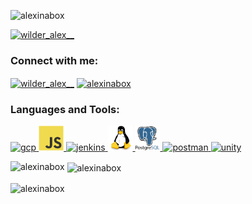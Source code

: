 <p align="left"> <img src="https://komarev.com/ghpvc/?username=alexinabox&label=Profile%20views&color=65a82e&style=flat" alt="alexinabox" /> </p>

<p align="left"> <a href="https://twitter.com/wilder_alex__" target="blank"><img src="https://img.shields.io/twitter/follow/wilder_alex__?logo=twitter&style=for-the-badge" alt="wilder_alex__" /></a> </p>

<h3 align="left">Connect with me:</h3>
<p align="left">
<a href="https://twitter.com/wilder_alex__" target="blank"><img align="center" src="https://raw.githubusercontent.com/rahuldkjain/github-profile-readme-generator/master/src/images/icons/Social/twitter.svg" alt="wilder_alex__" height="30" width="40" /></a>
<a href="https://www.youtube.com/c/alexinabox" target="blank"><img align="center" src="https://raw.githubusercontent.com/rahuldkjain/github-profile-readme-generator/master/src/images/icons/Social/youtube.svg" alt="alexinabox" height="30" width="40" /></a>
</p>

<h3 align="left">Languages and Tools:</h3>
<p align="left"> <a href="https://cloud.google.com" target="_blank" rel="noreferrer"> <img src="https://www.vectorlogo.zone/logos/google_cloud/google_cloud-icon.svg" alt="gcp" width="40" height="40"/> </a> <a href="https://developer.mozilla.org/en-US/docs/Web/JavaScript" target="_blank" rel="noreferrer"> <img src="https://raw.githubusercontent.com/devicons/devicon/master/icons/javascript/javascript-original.svg" alt="javascript" width="40" height="40"/> </a> <a href="https://www.jenkins.io" target="_blank" rel="noreferrer"> <img src="https://www.vectorlogo.zone/logos/jenkins/jenkins-icon.svg" alt="jenkins" width="40" height="40"/> </a> <a href="https://www.linux.org/" target="_blank" rel="noreferrer"> <img src="https://raw.githubusercontent.com/devicons/devicon/master/icons/linux/linux-original.svg" alt="linux" width="40" height="40"/> </a> <a href="https://www.postgresql.org" target="_blank" rel="noreferrer"> <img src="https://raw.githubusercontent.com/devicons/devicon/master/icons/postgresql/postgresql-original-wordmark.svg" alt="postgresql" width="40" height="40"/> </a> <a href="https://postman.com" target="_blank" rel="noreferrer"> <img src="https://www.vectorlogo.zone/logos/getpostman/getpostman-icon.svg" alt="postman" width="40" height="40"/> </a> <a href="https://unity.com/" target="_blank" rel="noreferrer"> <img src="https://www.vectorlogo.zone/logos/unity3d/unity3d-icon.svg" alt="unity" width="40" height="40"/> </a> </p>

<p><img align="left" src="https://github-readme-stats.vercel.app/api/top-langs?username=alexinabox&show_icons=true&theme=cobalt&locale=en&layout=compact&exclude_repo=privacykitty" alt="alexinabox" /></p>

<p>&nbsp;<img align="center" src="https://readme-stats.clckblog.space/api?username=alexinabox&show_icons=true&theme=cobalt&locale=en" alt="alexinabox" /></p>

<p><img align="center" src="https://github-readme-streak-stats.herokuapp.com/?user=alexinabox&theme=dark" alt="alexinabox" /></p>
